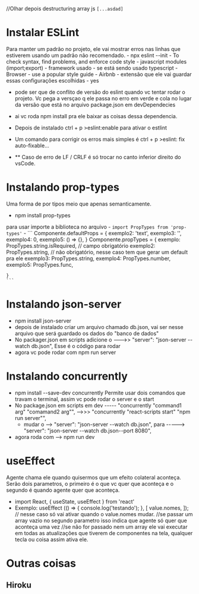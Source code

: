 //Olhar depois
destructuring array js `[...asdad]`

# Instalar ESLint
  Para manter um padrão no projeto, ele vai mostrar erros nas linhas que estiverem usando um padrão não recomendado.
    - npx eslint --init
    - To check syntax, find problems, and enforce code style
    - javascript modules (import;export)
    - framework usado
    - se está sendo usado typescript
    - Browser
    - use a popular style guide
    - Airbnb
    - extensão que ele vai guardar essas configurações escolhidas
    - yes

  - pode ser que de conflito de versão do eslint quando vc tentar rodar o projeto. Vc pega a versçao q ele passa no erro em verde e cola no lugar da versão que está no arquivo package.json em devDependecies
  - ai vc roda npm install pra ele baixar as coisas dessa dependencia.

  - Depois de instalado ctrl + p >eslint:enable
  para ativar o estlint

  - Um comando para corrigir os erros mais simples é
  ctrl + p >eslint: fix auto-fixable...

  - ** Caso de erro de LF / CRLF é só trocar no canto inferior direito do vsCode.

# Instalando prop-types
  Uma forma de por tipos meio que apenas semanticamente.
  - npm install prop-types

  para usar importe a biblioteca no arquivo
    - `import PropTypes from 'prop-types'`
    - ```
    Componente.defaultProps = {
      exemplo2: 'text',
      exemplo3: '',
      exemplo4: 0,
      exemplo5: () => {},
    }
    Componente.propTypes = {
      exemplo: PropTypes.string.isRequired, // campo obrigatório
      exemplo2:  PropTypes.string, // não obrigatório, nesse caso tem que gerar um default pra ele
      exemplo3:  PropTypes.string,
      exemplo4:  PropTypes.number,
      exemplo5: PropTypes.func,

    }
    ```

# Instalando json-server
  - npm install json-server
  - depois de instalado criar um arquivo chamado db.json, vai ser nesse arquivo que será guardado os dados do "banco de dados"
  - No packager.json em scripts adicione o --->> "server": "json-server --watch db.json",
    Esse é o código para rodar
  - agora vc pode rodar com npm run server

# Instalando concurrently
  - npm install --save-dev concurrently
  Permite usar dois comandos que travam o terminal, assim vc pode rodar o server e o start
  - No package.json em scripts em dev 
    ----- "concurrently \"command1 arg\" \"comamand2 arg\"",
    -->>> "concurrently \"react-scripts start\" \"npm run server\"",
    - mudar o --> "server": "json-server --watch db.json",
      para -----> "server": "json-server --watch db.json--port 8080",
  - agora roda com --> npm run dev


# useEffect
  Agente chama ele quando quisermos que um efeito colateral aconteça. Serão dois parametros, o primeiro é o que vc quer que aconteça e o segundo é quando agente quer que aconteça.
  - import React, { useState, useEffect } from 'react'
  - Exemplo:
    useEffect (() => {
      console.log('testando');
    }, [
      value.nomes,
    ]);
    // nesse caso só vai ativar quando o value.nomes mudar.
    //se passar um array vazio no segundo parametro isso indica que agente só quer que aconteça uma vez
    //se não for passado nem um array ele vai executar em todas as atualizações que tiverem de componentes na tela, qualquer tecla ou coisa assim ativa ele.





# Outras coisas
  ## Hiroku